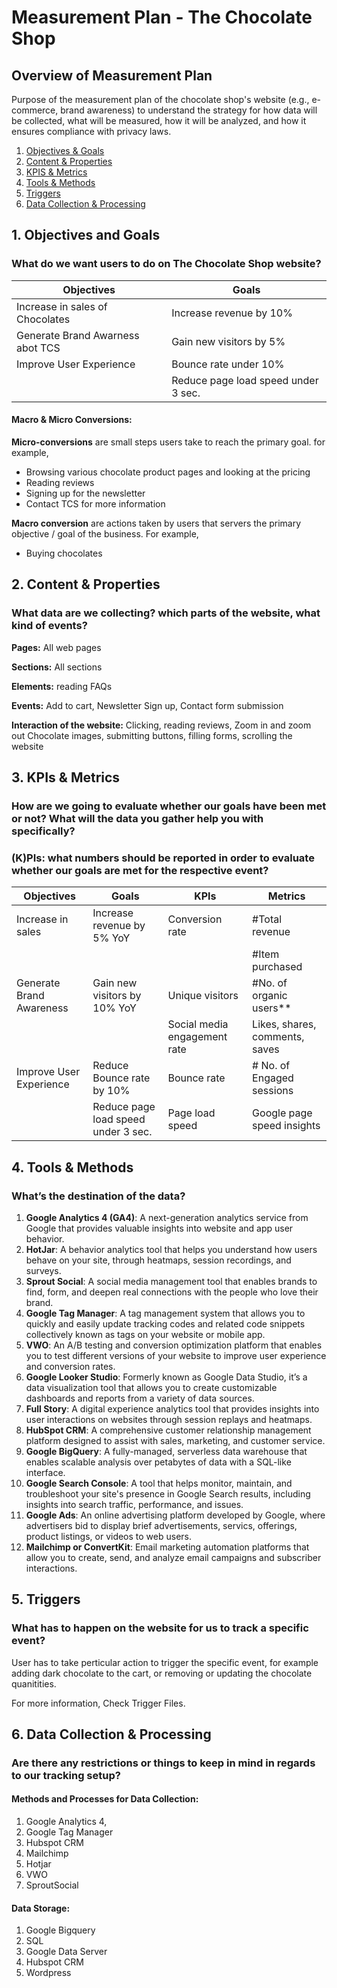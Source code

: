 # Measurement Plan - The Chocolate Shop

## Overview of Measurement Plan

Purpose of the measurement plan of the chocolate shop's website (e.g., e-commerce, brand awareness) to understand the strategy for how data will be collected, what will be measured, how it will be analyzed, and how it ensures compliance with privacy laws. 

 1. [Objectives & Goals](https://github.com/dipalit/The-Chocolate-Shop/tree/Objectives-and-Goals)   
 2. [Content & Properties ](https://github.com/dipalit/The-Chocolate-Shop/tree/Content-%26-Properties)  
 3. [KPIS & Metrics](https://github.com/dipalit/The-Chocolate-Shop/tree/KPIs-%26-Metrics)  
 4. [Tools & Methods](https://github.com/dipalit/The-Chocolate-Shop/tree/Tools-%26-Methods) 
 5. [Triggers](https://github.com/dipalit/The-Chocolate-Shop/tree/Triggers)
 6. [Data Collection & Processing](https://github.com/dipalit/The-Chocolate-Shop/tree/Data-Collection-%26-Processing)

## 1. Objectives and Goals

### What do we want users to do on The Chocolate Shop website?

|Objectives| Goals |
|--|--|
| Increase in sales of Chocolates | Increase revenue by 10%
|Generate Brand Awarness abot TCS| Gain new visitors by 5% |
|Improve User Experience| Bounce rate under 10% |
|| Reduce page load speed under 3 sec. |

#### **Macro & Micro Conversions**: 

 **Micro-conversions**  are small steps users take to reach the primary goal. for example, 
 - Browsing various chocolate product pages and looking at the pricing
 - Reading reviews
 - Signing up for the newsletter
 - Contact TCS for more information

**Macro conversion** are actions taken by users that servers the primary objective / goal of the business. For example, 
 - Buying chocolates 


## 2. Content & Properties

###  What data are we collecting? which parts of the website, what kind of events?

**Pages:** All web pages

**Sections:** All sections

**Elements:** reading FAQs

**Events:** Add to cart, Newsletter Sign up, Contact form submission

**Interaction of the website:** Clicking, reading reviews, Zoom in and zoom out Chocolate  images, submitting buttons, filling forms, scrolling the website

## 3. KPIs & Metrics

### How are we going to evaluate whether our goals have been met or not? What will the data you gather help you with specifically?

### (K)PIs: what numbers should be reported in order to evaluate whether our goals are met for the respective event?

|**Objectives**|**Goals**  |**KPIs**|**Metrics**|
| --- | --- | --- | --- |
|Increase in sales|Increase revenue by 5% YoY |Conversion rate|#Total revenue|
|  |  |  | #Item purchased  |
| Generate Brand Awareness | Gain new visitors by 10% YoY | Unique visitors | #No. of organic users** |
|  |  | Social media engagement rate | Likes, shares, comments, saves |
|Improve User Experience| Reduce Bounce rate by 10% | Bounce rate |# No. of Engaged sessions |
|  | Reduce page load speed under 3 sec. | Page load speed | Google page speed insights |

## 4. Tools & Methods

### **What’s the destination of the data?**

 1. **Google Analytics 4 (GA4)**: A next-generation analytics service from Google that provides valuable insights into website and app user behavior. 
 2. **HotJar**: A behavior analytics tool that helps you understand how users behave on your site, through heatmaps, session recordings, and surveys. 
 3. **Sprout Social**: A social media management tool that enables brands to find, form, and deepen real connections with the people who love their brand.
 4. **Google Tag Manager**: A tag management system that allows you to quickly and easily update tracking codes and related code snippets collectively known as tags on your website or mobile app.
 5. **VWO**: An A/B testing and conversion optimization platform that enables you to test different versions of your website to improve user experience and conversion rates.
 6. **Google Looker Studio**: Formerly known as Google Data Studio, it’s a data visualization tool that allows you to create customizable dashboards and reports from a variety of data sources.
 7.  **Full Story**: A digital experience analytics tool that provides insights into user interactions on websites through session replays and heatmaps.  
 8. **HubSpot CRM**: A comprehensive customer relationship management platform designed to assist with sales, marketing, and customer service.  
 9. **Google BigQuery**: A fully-managed, serverless data warehouse that enables scalable analysis over petabytes of data  with a SQL-like interface.
10. **Google Search Console**: A tool that helps monitor, maintain, and troubleshoot your site's presence in Google Search results, including insights into search traffic, performance, and issues.
11. **Google Ads**: An online advertising platform developed by Google, where advertisers bid to display brief advertisements, servics, offerings, product listings, or videos to web users.
12. **Mailchimp or ConvertKit**: Email marketing automation platforms that allow you to create, send, and analyze email campaigns and subscriber interactions.

## 5. Triggers

### **What has to happen on the website for us to track a specific event?**

User has to take perticular action to trigger the specific event, for example adding dark chocolate to the cart, or removing or updating the chocolate quanitities.

For more information, Check Trigger Files. 


## 6. Data Collection & Processing

### Are there any restrictions or things to keep in mind in regards to our tracking setup?

#### Methods and Processes for Data Collection: 

1. Google Analytics 4, 
2. Google Tag Manager
3. Hubspot CRM
4. Mailchimp
5. Hotjar
6. VWO
7. SproutSocial

   
#### Data Storage: 

1. Google Bigquery
2. SQL
3. Google Data Server
4. Hubspot CRM
5. Wordpress




